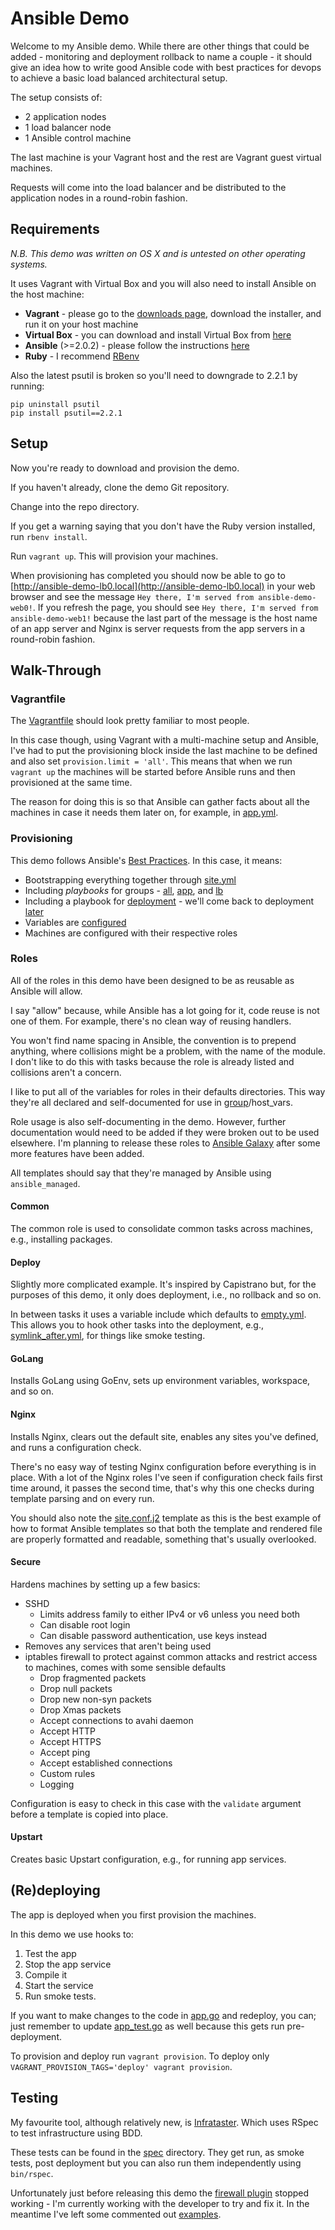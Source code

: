 # Ansible Demo

Welcome to my Ansible demo. While there are other things that could be added - monitoring and deployment rollback to name a couple - it should give an idea how to write good Ansible code with best practices for devops to achieve a basic load balanced architectural setup.

The setup consists of:

* 2 application nodes
* 1 load balancer node
* 1 Ansible control machine

The last machine is your Vagrant host and the rest are Vagrant guest virtual machines.

Requests will come into the load balancer and be distributed to the application nodes in a round-robin fashion.

## Requirements

*N.B. This demo was written on OS X and is untested on other operating systems.*

It uses Vagrant with Virtual Box and you will also need to install Ansible on the host machine:

* **Vagrant** - please go to the [downloads page](https://www.vagrantup.com/downloads.html), download the installer, and run it on your host machine
* **Virtual Box** - you can download and install Virtual Box from [here](https://www.virtualbox.org/)
* **Ansible** (>=2.0.2) - please follow the instructions [here](http://docs.ansible.com/ansible/intro_installation.html#latest-releases-via-pip)
* **Ruby** - I recommend [RBenv](https://github.com/rbenv/rbenv)

Also the latest psutil is broken so you'll need to downgrade to 2.2.1 by running:

```
pip uninstall psutil
pip install psutil==2.2.1
```

## Setup

Now you're ready to download and provision the demo.

If you haven't already, clone the demo Git repository.

Change into the repo directory.

If you get a warning saying that you don't have the Ruby version installed, run `rbenv install`.

Run `vagrant up`. This will provision your machines.

When provisioning has completed you should now be able to go to [http://ansible-demo-lb0.local](http://ansible-demo-lb0.local) in your web browser and see the message `Hey there, I'm served from ansible-demo-web0!`. If you refresh the page, you should see `Hey there, I'm served from ansible-demo-web1!` because the last part of the message is the host name of an app server and Nginx is server requests from the app servers in a round-robin fashion.

## Walk-Through

### Vagrantfile

The [Vagrantfile](Vagrantfile) should look pretty familiar to most people.

In this case though, using Vagrant with a multi-machine setup and Ansible, I've had to put the provisioning block inside the last machine to be defined and also set `provision.limit = 'all'`. This means that when we run `vagrant up` the machines will be started before Ansible runs and then provisioned at the same time.

The reason for doing this is so that Ansible can gather facts about all the machines in case it needs them later on, for example, in [app.yml](inf/group_vars/app.yml#L12).

### Provisioning

This demo follows Ansible's [Best Practices](http://docs.ansible.com/ansible/playbooks_best_practices.html). In this case, it means:

* Bootstrapping everything together through [site.yml](inf/site.yml)
* Including *playbooks* for groups - [all](inf/all.yml), [app](inf/app.yml), and [lb](inf/lb.yml)
* Including a playbook for [deployment](inf/deploy.yml) - we'll come back to deployment [later](#redeploying)
* Variables are [configured](inf/group_vars)
* Machines are configured with their respective roles

### Roles

All of the roles in this demo have been designed to be as reusable as Ansible will allow.

I say "allow" because, while Ansible has a lot going for it, code reuse is not one of them. For example, there's no clean way of reusing handlers.

You won't find name spacing in Ansible, the convention is to prepend anything, where collisions might be a problem, with the name of the module. I don't like to do this with tasks because the role is already listed and collisions aren't a concern.

I like to put all of the variables for roles in their defaults directories. This way they're all declared and self-documented for use in [group](inf/group_vars)/host_vars.

Role usage is also self-documenting in the demo. However, further documentation would need to be added if they were broken out to be used elsewhere. I'm planning to release these roles to [Ansible Galaxy](https://galaxy.ansible.com/) after some more features have been added.

All templates should say that they're managed by Ansible using `ansible_managed`.

#### Common

The common role is used to consolidate common tasks across machines, e.g., installing packages.

#### Deploy

Slightly more complicated example. It's inspired by Capistrano but, for the purposes of this demo, it only does deployment, i.e., no rollback and so on.

In between tasks it uses a variable include which defaults to [empty.yml](inf/roles/deploy/files/empty.yml). This allows you to hook other tasks into the deployment, e.g., [symlink_after.yml](inf/hooks/deploy/symlink_after.yml), for things like smoke testing.

#### GoLang

Installs GoLang using GoEnv, sets up environment variables, workspace, and so on.

#### Nginx

Installs Nginx, clears out the default site, enables any sites you've defined, and runs a configuration check.

There's no easy way of testing Nginx configuration before everything is in place. With a lot of the Nginx roles I've seen if configuration check fails first time around, it passes the second time, that's why this one checks during template parsing and on every run.

You should also note the [site.conf.j2](inf/roles/nginx/templates/site.conf.j2) template as this is the best example of how to format Ansible templates so that both the template and rendered file are properly formatted and readable, something that's usually overlooked.

#### Secure

Hardens machines by setting up a few basics:

* SSHD
    * Limits address family to either IPv4 or v6 unless you need both
    * Can disable root login
    * Can disable password authentication, use keys instead
* Removes any services that aren't being used
* iptables firewall to protect against common attacks and restrict access to machines, comes with some sensible defaults
    * Drop fragmented packets
    * Drop null packets
    * Drop new non-syn packets
    * Drop Xmas packets
    * Accept connections to avahi daemon
    * Accept HTTP
    * Accept HTTPS
    * Accept ping
    * Accept established connections
    * Custom rules
    * Logging

Configuration is easy to check in this case with the `validate` argument before a template is copied into place.

#### Upstart

Creates basic Upstart configuration, e.g., for running app services.

## (Re)deploying

The app is deployed when you first provision the machines.

In this demo we use hooks to:

1. Test the app
2. Stop the app service
3. Compile it
4. Start the service
5. Run smoke tests.

If you want to make changes to the code in [app.go](/app.go) and redeploy, you can; just remember to update [app_test.go](/app_test.go) as well because this gets run pre-deployment.

To provision and deploy run `vagrant provision`. To deploy only `VAGRANT_PROVISION_TAGS='deploy' vagrant provision`.

## Testing

My favourite tool, although relatively new, is [Infrataster](http://infrataster.net/). Which uses RSpec to test infrastructure using BDD.

These tests can be found in the [spec](spec/) directory. They get run, as smoke tests, post deployment but you can also run them independently using `bin/rspec`.

Unfortunately just before releasing this demo the [firewall plugin](https://github.com/otahi/infrataster-plugin-firewall) stopped working - I'm currently working with the developer to try and fix it. In the meantime I've left some commented out [examples](spec/inf/ansible-demo-lb0_spec.rb).

